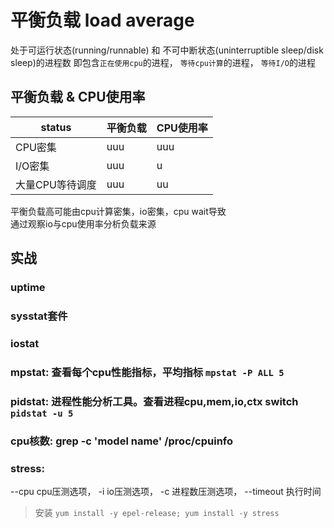 # 平衡负载 load average
处于可运行状态(running/runnable) 和 不可中断状态(uninterruptible sleep/disk sleep)的进程数
即包含`正在使用cpu`的进程， `等待cpu计算`的进程， `等待I/O`的进程

## 平衡负载 & CPU使用率
| status | 平衡负载 | CPU使用率 |
| --- | --- | --- |
|CPU密集 | uuu | uuu |
|I/O密集 | uuu | u |
|大量CPU等待调度| uuu | uu |

平衡负载高可能由cpu计算密集，io密集，cpu wait导致  
通过观察io与cpu使用率分析负载来源

## 实战
### uptime  
### sysstat套件
### iostat  
### mpstat: 查看每个cpu性能指标，平均指标 `mpstat -P ALL 5`  
### pidstat: 进程性能分析工具。查看进程cpu,mem,io,ctx switch `pidstat -u 5`  
### cpu核数: grep -c 'model name' /proc/cpuinfo  
### stress: 
--cpu cpu压测选项，
-i io压测选项，
-c 进程数压测选项，
--timeout 执行时间
> 安装 `yum install -y epel-release; yum install -y stress`
